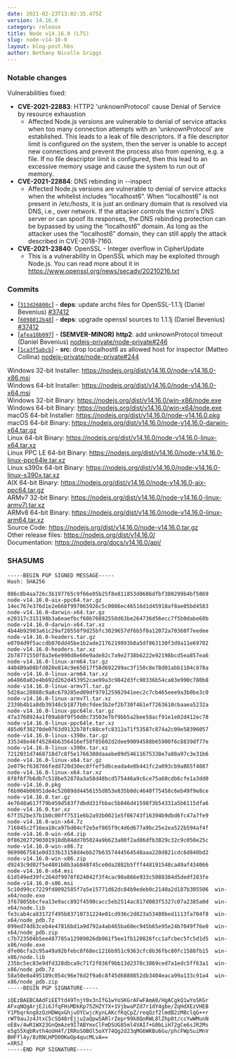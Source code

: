 ```yaml
---
date: 2021-02-23T13:02:35.475Z
version: 14.16.0
category: release
title: Node v14.16.0 (LTS)
slug: node-v14-16-0
layout: blog-post.hbs
author: Bethany Nicolle Griggs
---
```


### Notable changes

Vulnerabilities fixed:

* **CVE-2021-22883**: HTTP2 'unknownProtocol' cause Denial of Service by resource exhaustion
  * Affected Node.js versions are vulnerable to denial of service attacks when too many connection attempts with an 'unknownProtocol' are established. This leads to a leak of file descriptors. If a file descriptor limit is configured on the system, then the server is unable to accept new connections and prevent the process also from opening, e.g. a file. If no file descriptor limit is configured, then this lead to an excessive memory usage and cause the system to run out of memory.
* **CVE-2021-22884**: DNS rebinding in --inspect
  * Affected Node.js versions are vulnerable to denial of service attacks when the whitelist includes “localhost6”. When “localhost6” is not present in /etc/hosts, it is just an ordinary domain that is resolved via DNS, i.e., over network. If the attacker controls the victim's DNS server or can spoof its responses, the DNS rebinding protection can be bypassed by using the “localhost6” domain. As long as the attacker uses the “localhost6” domain, they can still apply the attack described in CVE-2018-7160.
* **CVE-2021-23840**: OpenSSL - Integer overflow in CipherUpdate
  * This is a vulnerability in OpenSSL which may be exploited through Node.js. You can read more about it in https://www.openssl.org/news/secadv/20210216.txt

### Commits

* [[`313d26800c`](https://github.com/nodejs/node/commit/313d26800c)] - **deps**: update archs files for OpenSSL-1.1.1j (Daniel Bevenius) [#37412](https://github.com/nodejs/node/pull/37412)
* [[`6098012b48`](https://github.com/nodejs/node/commit/6098012b48)] - **deps**: upgrade openssl sources to 1.1.1j (Daniel Bevenius) [#37412](https://github.com/nodejs/node/pull/37412)
* [[`afea10b097`](https://github.com/nodejs/node/commit/afea10b097)] - **(SEMVER-MINOR)** **http2**: add unknownProtocol timeout (Daniel Bevenius) [nodejs-private/node-private#246](https://github.com/nodejs-private/node-private/pull/246)
* [[`1ca3f5abcb`](https://github.com/nodejs/node/commit/1ca3f5abcb)] - **src**: drop localhost6 as allowed host for inspector (Matteo Collina) [nodejs-private/node-private#244](https://github.com/nodejs-private/node-private/pull/244)

Windows 32-bit Installer: https://nodejs.org/dist/v14.16.0/node-v14.16.0-x86.msi<br>
Windows 64-bit Installer: https://nodejs.org/dist/v14.16.0/node-v14.16.0-x64.msi<br>
Windows 32-bit Binary: https://nodejs.org/dist/v14.16.0/win-x86/node.exe<br>
Windows 64-bit Binary: https://nodejs.org/dist/v14.16.0/win-x64/node.exe<br>
macOS 64-bit Installer: https://nodejs.org/dist/v14.16.0/node-v14.16.0.pkg<br>
macOS 64-bit Binary: https://nodejs.org/dist/v14.16.0/node-v14.16.0-darwin-x64.tar.gz<br>
Linux 64-bit Binary: https://nodejs.org/dist/v14.16.0/node-v14.16.0-linux-x64.tar.xz<br>
Linux PPC LE 64-bit Binary: https://nodejs.org/dist/v14.16.0/node-v14.16.0-linux-ppc64le.tar.xz<br>
Linux s390x 64-bit Binary: https://nodejs.org/dist/v14.16.0/node-v14.16.0-linux-s390x.tar.xz<br>
AIX 64-bit Binary: https://nodejs.org/dist/v14.16.0/node-v14.16.0-aix-ppc64.tar.gz<br>
ARMv7 32-bit Binary: https://nodejs.org/dist/v14.16.0/node-v14.16.0-linux-armv7l.tar.xz<br>
ARMv8 64-bit Binary: https://nodejs.org/dist/v14.16.0/node-v14.16.0-linux-arm64.tar.xz<br>
Source Code: https://nodejs.org/dist/v14.16.0/node-v14.16.0.tar.gz<br>
Other release files: https://nodejs.org/dist/v14.16.0/<br>
Documentation: https://nodejs.org/docs/v14.16.0/api/

### SHASUMS

```
-----BEGIN PGP SIGNED MESSAGE-----
Hash: SHA256

086c8b4aa726c3b197765c9f66e05b25f8e811853d0686dfbf380299b4bf5869  node-v14.16.0-aix-ppc64.tar.gz
14ec767e376d1e2e668f997065926c5c0086ec46516d1d45918af8ae05bd4583  node-v14.16.0-darwin-x64.tar.gz
e20317c315198b3a6eaefbcf60b76082558d63be264736d56ecc7f5b0dabe60b  node-v14.16.0-darwin-x64.tar.xz
4b44b92903a61c29af20550f9d25bfc3029657df6b5f0a12072a70360f7eedee  node-v14.16.0-headers.tar.gz
e0704d9f5accdb876dd45be1b2ade2176219893b8a5df863130f3d9a11e69702  node-v14.16.0-headers.tar.xz
2b78771550f8a3e6e990d8e60e9ade82c7a9e2738b6222e92198bcd5ea857ea6  node-v14.16.0-linux-arm64.tar.gz
440489a08bfd020e814c9e65017f58d692299ac3f150c8e78d01abb1104c878a  node-v14.16.0-linux-arm64.tar.xz
a64860a02e4b692d262d453952cae99a3c9842d3fc90336b54ca03e990c780b8  node-v14.16.0-linux-armv7l.tar.gz
5d28ac28088c9a8c679285ed09df979125982941eec2c7cb465eee9a3b0be3c0  node-v14.16.0-linux-armv7l.tar.xz
2339b4b1a8db39348cb1877b0cfdee3b2ef2b730f461ef7263610cbaaea5232a  node-v14.16.0-linux-ppc64le.tar.gz
47a3768924a1f09ab8f9f50d0c73503e7bf9bb5a2bee58acf91e1e02d412ec78  node-v14.16.0-linux-ppc64le.tar.xz
485d6f38270de0763d9132b78fc88cefc8312a71f53587c874a2c09e58396057  node-v14.16.0-linux-s390x.tar.gz
335348e46f45284b6356416ef58f85602d2dee99094588b65900f6c8839df77e  node-v14.16.0-linux-s390x.tar.xz
7212031d7468718d7c8f5e1766380daaabe09d54611675338e7a88a97c3e31b6  node-v14.16.0-linux-x64.tar.gz
2e079cf638766fedd720d30ec8ffef5d6ceada4e8b441fc2a093cb9a865f4087  node-v14.16.0-linux-x64.tar.xz
8f8f6f7b6db7c518be52878a3a58d48bcd575446a9c6ce75a60cdb6cfe1a3dd0  node-v14.16.0.pkg
f6b904b06951de4c52089dd4456155d853e835b0dc4640f75458c6eb49f9e8ce  node-v14.16.0.tar.gz
4e7648a617f79b459d583f7dbdd31fbbac5b846d41598f3b54331a5b6115dfa6  node-v14.16.0.tar.xz
67f352be37b1b0c00ff7531e6b2a93b0021e5f06743f16394b9dbd6fc47a7fe9  node-v14.16.0-win-x64.7z
716045c2f16ea10ca97bd04cf2e5ef865f9c4d6d677a9bc25e2ea522b594af4f  node-v14.16.0-win-x64.zip
0f862027290301918db84dd705024a9b623a08f2ad86dfb3829c32c9c050e25c  node-v14.16.0-win-x86.7z
9699067581e0d333b13158d4ebb27b6357444564548aaa220d821cdc6d840bd2  node-v14.16.0-win-x86.zip
d9243c9d02f5e4801b8b3ab848f45ce0da2882b5fff448191548ca49af434066  node-v14.16.0-x64.msi
61d549ed39fc264df9978f824042f3f4cac90a866e933c5088384d5dedf283fe  node-v14.16.0-x86.msi
5c10d99cc7229fd8092585f7a5e15771d62dc84b9edeb0c2140a2d187b305506  win-x64/node.exe
3f67805bbcfea13e9acc892f4590cacc5eb2514ac817d003f5327c07a2385a0d  win-x64/node.lib
fe3cab4ca83172f495b83710731224e01cd936c2d823a53480bed1113fa704f8  win-x64/node_pdb.7z
099ed74db3ceb4e47816bd1a9d792a4ab465ba60ec945b65e95e24b7049f76e0  win-x64/node_pdb.zip
c7b723504b5ee487785a12989026db061f5ee1fb120826fcc1afcbec5fc5d1d5  win-x86/node.exe
dfe06cfa2c95a49a92bfebc8f68ec1216b951c9363cfc8b36fbc80fc1588fb15  win-x86/node.lib
235bc5ec83e9dfd328dbca9c71f2f036f9bb13d2378c3869ced7a1edc5ff63a1  win-x86/node_pdb.7z
58a50e0a495189c054c96e76d2f9a6c8f45d6880852db3404eaca99a133c91a4  win-x86/node_pdb.zip
-----BEGIN PGP SIGNATURE-----

iQEzBAEBCAAdFiEETtd49TnjY0x3nIfG1wYoSKGrAFwFAmA0/HgACgkQ1wYoSKGr
AFxqNQgArjEJi6JfqFHsMDkKp75ZHZY7X+1VjbwaPZd7r1dY4gbe/ZqHdXEzVHEB
Y1Pbqrkng8zOzHDWqxGhjuOYCwjcKynLAKcfKqCpZ/reqQzf2lmdB2zM8clqG++r
rWT9auJz4JtxC5cSQ48rEjju2aQpwSARlrZepr99k8QoRWL8lZhp8t/ccYwWMunN
oE8v/4wR1WX23GnQmAze9I7ABYmxClFmDSUG85ml4VAI7+G0bLiH72gCe6sJR2Ms
e5gS5XqbRvth4oUH4f/IRRoS0BOl5oXY74Qg2d23qMG6WKBu6Gu/phcFWpSuiMnV
BHFfl4y/8zRNLHPD00KwOp4qucMLvA==
=XRSJ
-----END PGP SIGNATURE-----

```
